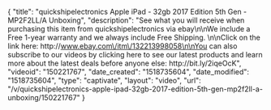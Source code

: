 {
    "title": "quickshipelectronics Apple iPad - 32gb 2017 Edition 5th Gen - MP2F2LL\/A Unboxing",
    "description": "See what you will receive when purchasing this item from quickshipelectronics via ebay\n\nWe include a Free 1-year warranty and we always include Free Shipping. \n\nClick on the link here: http:\/\/www.ebay.com\/itm\/132213998058\n\nYou can also subscribe to our videos by clicking here to see our latest products and learn more about the latest deals before anyone else: http:\/\/bit.ly\/2iqeOcK",
    "videoid": "150221767",
    "date_created": "1518735604",
    "date_modified": "1518735604",
    "type": "captivate",
    "layout": "video",
    "url": "\/v\/quickshipelectronics-apple-ipad-32gb-2017-edition-5th-gen-mp2f2ll-a-unboxing\/150221767"
}